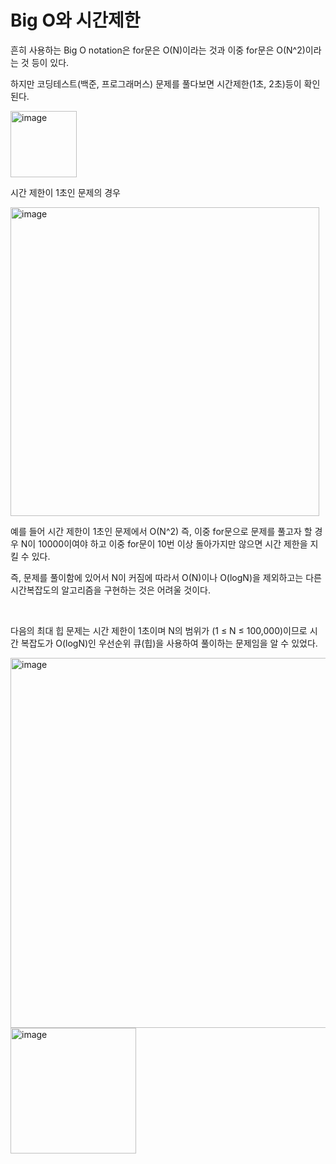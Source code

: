 # Big O와 시간제한

흔히 사용하는 Big O notation은 for문은 O(N)이라는 것과 이중 for문은 O(N^2)이라는 것 등이 있다.

하지만 코딩테스트(백준, 프로그래머스) 문제를 풀다보면 시간제한(1초, 2초)등이 확인된다.

<img width="106" alt="image" src="https://user-images.githubusercontent.com/84978165/229667798-07c1f0e8-2257-4aad-8cd7-d3d1e08a9d3a.png">

<br/>

시간 제한이 1초인 문제의 경우

<img width="494" alt="image" src="https://user-images.githubusercontent.com/84978165/229668775-36190142-1013-4c87-a4d5-1641ff7f1924.png">

예를 들어 시간 제한이 1초인 문제에서 O(N^2) 즉, 이중 for문으로 문제를 풀고자 할 경우 N이 10000이여야 하고 이중 for문이 10번 이상 돌아가지만 않으면 시간 제한을 지킬 수 있다.

즉, 문제를 풀이함에 있어서 N이 커짐에 따라서 O(N)이나 O(logN)을 제외하고는 다른 시간복잡도의 알고리즘을 구현하는 것은 어려울 것이다.

<br/>

다음의 최대 힙 문제는 시간 제한이 1초이며 N의 범위가 (1 ≤ N ≤ 100,000)이므로 시간 복잡도가 O(logN)인 우선순위 큐(힙)을 사용하여 풀이하는 문제임을 알 수 있었다.

<img width="592" alt="image" src="https://user-images.githubusercontent.com/84978165/229668093-9d4c3155-07b8-4a2e-81df-685f1031de59.png">

<img width="201" alt="image" src="https://user-images.githubusercontent.com/84978165/229668110-2b046d9f-e401-49fa-b7f4-38bc591b538e.png">
